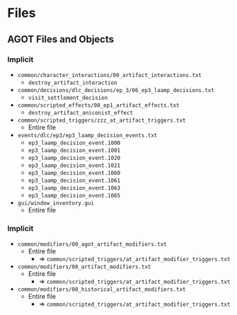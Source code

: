 # Files

## AGOT Files and Objects

### Implicit

* `common/character_interactions/00_artifact_interactions.txt`
  * `destroy_artifact_interaction`
* `common/decisions/dlc_decisions/ep_3/06_ep3_laamp_decisions.txt`
  * `visit_settlement_decision`
* `common/scripted_effects/00_ep1_artifact_effects.txt`
  * `destroy_artifact_aniconist_effect`
* `common/scripted_triggers/zzz_at_artifact_triggers.txt`
  * Entire file
* `events/dlc/ep3/ep3_laamp_decision_events.txt`
  * `ep3_laamp_decision_event.1000`
  * `ep3_laamp_decision_event.1001`
  * `ep3_laamp_decision_event.1020`
  * `ep3_laamp_decision_event.1021`
  * `ep3_laamp_decision_event.1060`
  * `ep3_laamp_decision_event.1061`
  * `ep3_laamp_decision_event.1063`
  * `ep3_laamp_decision_event.1065`
* `gui/window_inventory.gui`
  * Entire file

### Implicit

* `common/modifiers/00_agot_artifact_modifiers.txt`
  * Entire file
    * => `common/scripted_triggers/at_artifact_modifier_triggers.txt`
* `common/modifiers/00_artifact_modifiers.txt`
  * Entire file
    * => `common/scripted_triggers/at_artifact_modifier_triggers.txt`
* `common/modifiers/00_historical_artifact_modifiers.txt`
  * Entire file
    * => `common/scripted_triggers/at_artifact_modifier_triggers.txt`
